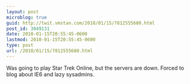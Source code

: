 ```yaml
---
layout: post
microblog: true
guid: http://twit.vmstan.com/2010/01/15/7812555680.html
post_id: 3049131
date: 2010-01-15T20:55:45-0600
lastmod: 2010-01-15T20:55:45-0600
type: post
url: /2010/01/15/7812555680.html
---
```

Was going to play Star Trek Online, but the servers are down. Forced to blog about IE6 and lazy sysadmins.
